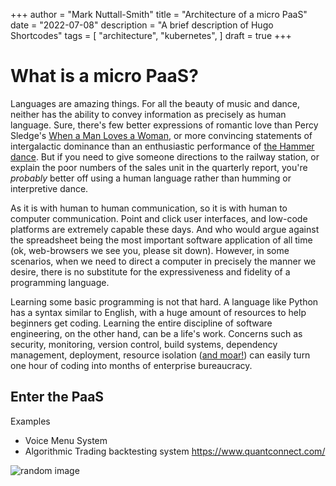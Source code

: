 +++
author = "Mark Nuttall-Smith"
title = "Architecture of a micro PaaS"
date = "2022-07-08"
description = "A brief description of Hugo Shortcodes"
tags = [
    "architecture",
    "kubernetes",
]
draft = true
+++

# What is a micro PaaS?

Languages are amazing things.
For all the beauty of music and dance, neither has the ability to convey information as precisely as human language.
Sure, there's few better expressions of romantic love than Percy Sledge's [When a Man Loves a Woman](https://www.youtube.com/watch?v=EYb84BDMbi0), or more convincing statements of intergalactic dominance than an enthusiastic performance of [the Hammer dance](https://www.youtube.com/watch?v=keAhk3Lz6E8&t=34s).
But if you need to give someone directions to the railway station, or explain the poor numbers of the sales unit in the quarterly report, you're _probably_ better off using a human language rather than humming or interpretive dance. 

As it is with human to human communication, so it is with human to computer communication.
Point and click user interfaces, and low-code platforms are extremely capable these days. 
And who would argue against the spreadsheet being the most important software application of all time (ok, web-browsers we see you, please sit down).
However, in some scenarios, when we need to direct a computer in precisely the manner we desire, there is no substitute for the expressiveness and fidelity of a programming language.

Learning some basic programming is not that hard. 
A language like Python has a syntax similar to English, with a huge amount of resources to help beginners get coding.
Learning the entire discipline of software engineering, on the other hand, can be a life's work.
Concerns such as security, monitoring, version control, build systems, dependency management, deployment, resource isolation ([and moar!](https://en.wikipedia.org/wiki/Non-functional_requirement#Examples)) can easily turn one hour of coding into months of enterprise bureaucracy.

## Enter the PaaS 

Examples
- Voice Menu System
- Algorithmic Trading backtesting system https://www.quantconnect.com/

![random image](/images/Untitled-2022-07-05-2115.png)
 


